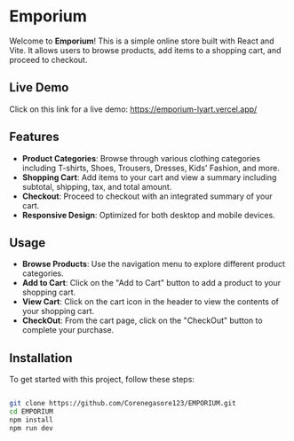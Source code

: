 # Emporium

Welcome to **Emporium**! This is a simple online store built with React and Vite. It allows users to browse products, add items to a shopping cart, and proceed to checkout.

## Live Demo

Click on this link for a live demo: https://emporium-lyart.vercel.app/

## Features

- **Product Categories**: Browse through various clothing categories including T-shirts, Shoes, Trousers, Dresses, Kids' Fashion, and more.
- **Shopping Cart**: Add items to your cart and view a summary including subtotal, shipping, tax, and total amount.
- **Checkout**: Proceed to checkout with an integrated summary of your cart.
- **Responsive Design**: Optimized for both desktop and mobile devices.


## Usage
   
   - **Browse Products**: Use the navigation menu to explore different product categories.
   - **Add to Cart**: Click on the "Add to Cart" button to add a product to your shopping cart.
   - **View Cart**: Click on the cart icon in the header to view the contents of your shopping cart.
   - **CheckOut**: From the cart page, click on the "CheckOut" button to complete your purchase.

## Installation

To get started with this project, follow these steps:

   ```bash
   
   git clone https://github.com/Corenegasore123/EMPORIUM.git
   cd EMPORIUM
   npm install
   npm run dev


